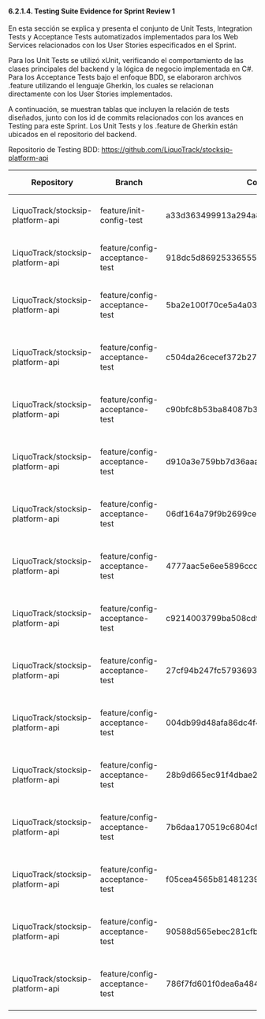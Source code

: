 #### 6.2.1.4. Testing Suite Evidence for Sprint Review 1 ####

En esta sección se explica y presenta el conjunto de Unit Tests, Integration Tests y Acceptance Tests automatizados implementados para los Web Services relacionados con los User Stories especificados en el Sprint.

Para los Unit Tests se utilizó xUnit, verificando el comportamiento de las clases principales del backend y la lógica de negocio implementada en C#. Para los Acceptance Tests bajo el enfoque BDD, se elaboraron archivos .feature utilizando el lenguaje Gherkin, los cuales se relacionan directamente con los User Stories implementados.

A continuación, se muestran tablas que incluyen la relación de tests diseñados, junto con los id de commits relacionados con los avances en Testing para este Sprint. Los Unit Tests y los .feature de Gherkin están ubicados en el repositorio del backend.

Repositorio de Testing BDD: https://github.com/LiquoTrack/stocksip-platform-api

| Repository                       | Branch | Commit Id | Commit Message | Commited On |
|----------------------------------|--------|-----------|----------------|-------------|
| LiquoTrack/stocksip-platform-api | feature/init-config-test   |  a33d363499913a294a8507755e82913bb8088d33         |  test(products): add product constructor tests              |    04/10/204         |
| LiquoTrack/stocksip-platform-api |  feature/config-acceptance-test      |  918dc5d869253365558faeae02ced94fb2f1ee69         |   feat(test): add features show value proposition             |   09/10/2025          |
| LiquoTrack/stocksip-platform-api |  feature/config-acceptance-test      |  5ba2e100f70ce5a4a033e9d57e7b927f103593bb         |  chore: add example file for creating acceptance test              |   09/10/2025          |
| LiquoTrack/stocksip-platform-api |  feature/config-acceptance-test      |   c504da26cecef372b27af34288f1140eae396572        |  chore: add example file for creating acceptance test              |   09/10/2025          |
| LiquoTrack/stocksip-platform-api |  feature/config-acceptance-test      |  c90bfc8b53ba84087b392af58212388b80045582         |  chore: add example file for creating acceptance test              |   09/10/2025          |
| LiquoTrack/stocksip-platform-api |  feature/config-acceptance-test      |  d910a3e759bb7d36aaa09546ea4ecf99b0b12d23         |  chore: add example file for creating acceptance test              |   09/10/2025          |
| LiquoTrack/stocksip-platform-api |  feature/config-acceptance-test      |  06df164a79f9b2699ce8afdbd345bde917de4eb6         |  chore: add example file for creating acceptance test              |   09/10/2025          |
| LiquoTrack/stocksip-platform-api |  feature/config-acceptance-test      |  4777aac5e6ee5896ccc26253f243e1f6c2fd3eed         |  chore: add example file for creating acceptance test              |   09/10/2025          |
| LiquoTrack/stocksip-platform-api |  feature/config-acceptance-test      |  c9214003799ba508cd9296f264047e7d20e6bf2b         |  chore: add example file for creating acceptance test              |   09/10/2025          |
| LiquoTrack/stocksip-platform-api |  feature/config-acceptance-test      |   27cf94b247fc5793693e94b829e5aa67082bb2b7        |  chore: add example file for creating acceptance test              |   09/10/2025          |
| LiquoTrack/stocksip-platform-api |  feature/config-acceptance-test      |  004db99d48afa86dc4f498357c1ad236e997aa02         |  chore: add example file for creating acceptance test              |   09/10/2025          |
| LiquoTrack/stocksip-platform-api |  feature/config-acceptance-test      | 28b9d665ec91f4dbae2477767a0bcc3d7508bb64          |  chore: add example file for creating acceptance test              |   09/10/2025          |
| LiquoTrack/stocksip-platform-api |  feature/config-acceptance-test      | 7b6daa170519c6804cff5d278f97760e1aa176e8          |  chore: add example file for creating acceptance test              |   09/10/2025          |
| LiquoTrack/stocksip-platform-api |  feature/config-acceptance-test      | f05cea4565b81481239ca98a64ef673e92b9659e          |  chore: add example file for creating acceptance test              |   09/10/2025          |
| LiquoTrack/stocksip-platform-api |  feature/config-acceptance-test      | 90588d565ebec281cfb77f421415fe227a303b4d          |  chore: add example file for creating acceptance test              |   09/10/2025          |
| LiquoTrack/stocksip-platform-api |  feature/config-acceptance-test      | 786f7fd601f0dea6a484697a666364c4e5e01f02         |  chore: add example file for creating acceptance test              |   09/10/2025          |
